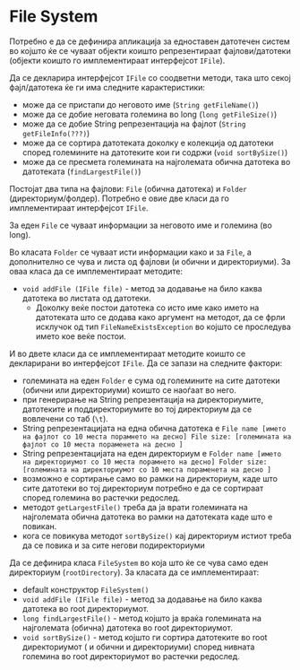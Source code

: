 # File System

Потребно е да се дефинира апликација за едноставен датотечен систем во којшто ќе се чуваат објекти коишто репрезентираат
фајлови/датотеки (објекти коишто го имплементираат интерфејсот `IFile`).

Да се декларира интерфејсот `IFile` со соодветни методи, така што секој фајл/датотека ќе ги има следните карактеристики:

- може да се пристапи до неговото име (`String getFileName()`)
- може да се добие неговата големина во long (`long getFileSize()`)
- може да се добие String репрезентација на фајлот (`String getFileInfo(???)`)
- може да се сортира датотеката доколку е колекција од датотеки според големините на датотеките кои ги
  содржи (`void sortBySize()`)
- може да се пресмета големината на најголемата обична датотека во датотеката (`findLargestFile()`)

Постојат два типа на фајлови: `File` (обична датотека) и `Folder` (директориум/фолдер). Потребно е овие две класи да го
имплементираат интерфејсот `IFile`.

За еден `File` се чуваат информации за неговото име и големина (во long).

Во класата `Folder` се чуваат исти информации како и за `File`, a дополнително се чува и листа од фајлови (и обични и
директориуми). За оваа класа да се имплементираат методите:

- `void addFile (IFile file)` - метод за додавање на било каква датотека во листата од датотеки.
    - Доколку веќе постои датотека со исто име како името на датотеката што се додава како аргумент на методот, да се
      фрли исклучок од тип `FileNameExistsException` во којшто се проследува името кое веќе постои.

И во двете класи да се имплементираат методите коишто се декларирани во интерфејсот `IFile`. Да се запази на следните
фактори:

- големината на еден `Folder` е сума од големините на сите датотеки (обични или директориуми) коишто се наоѓаат во него.
- при генерирање на String репрезентација на директориумите, датотеките и поддиректориумите во тој директориум да се
  вовлечени со таб (`\t`).
- String репрезентацијата на една обична датотека
  е `File name [името на фајлот со 10 места порамнето на десно] File size: [големината на фајлот со 10 места пораменета на десно ]`
- String репрезентацијата на еден директориум е `Folder name [името на директориумот со 10 места порамнето на десно]
  Folder size: [големината на директориумот со 10 места пораменета на десно ]`
- возможно е сортирање само во рамки на директориум, каде што сите датотеки во тој директориум потребно е да се
  сортираат според големина во растечки редослед.
- методот `getLargestFile()` треба да ја врати големината на најголемата обична датотека во рамки на датотеката каде што
  е повикан.
- кога се повикува методот `sortBySize()` кај директориум истиот треба да се повика и за сите негови подиректориуми

Да се дефинира класа `FileSystem` во која што ќе се чува само еден директориум (`rootDirectory`). За класата да се
имплементираат:

- default конструктор `FileSystem()`
- `void addFile (IFile file)` - метод за додавање на било каква датотека во root директориумот.
- `long findLargestFile()` - метод којшто ја враќа големината на најголемата (обична) датотека во root директориумот.
- `void sortBySize()` - метод којшто ги сортира датотеките во root директориумот ( и обични и директориуми) според
  нивната големина во root директориумот во растечки редослед.